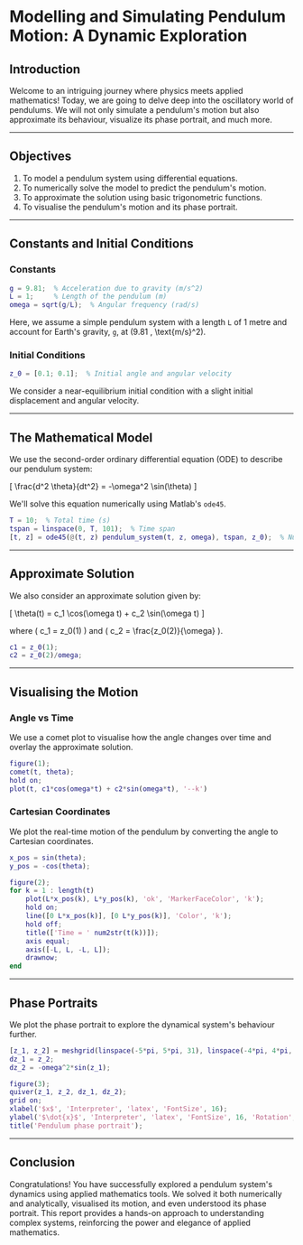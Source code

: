 # Modelling and Simulating Pendulum Motion: A Dynamic Exploration

## Introduction

Welcome to an intriguing journey where physics meets applied mathematics! Today, we are going to delve deep into the oscillatory world of pendulums. We will not only simulate a pendulum's motion but also approximate its behaviour, visualize its phase portrait, and much more.

---

## Objectives

1. To model a pendulum system using differential equations.
2. To numerically solve the model to predict the pendulum's motion.
3. To approximate the solution using basic trigonometric functions.
4. To visualise the pendulum's motion and its phase portrait.

---

## Constants and Initial Conditions

### Constants

```matlab
g = 9.81;  % Acceleration due to gravity (m/s^2)
L = 1;     % Length of the pendulum (m)
omega = sqrt(g/L);  % Angular frequency (rad/s)
```

Here, we assume a simple pendulum system with a length `L` of 1 metre and account for Earth's gravity, `g`, at \(9.81 \, \text{m/s}^2\).

### Initial Conditions

```matlab
z_0 = [0.1; 0.1];  % Initial angle and angular velocity
```

We consider a near-equilibrium initial condition with a slight initial displacement and angular velocity.

---

## The Mathematical Model

We use the second-order ordinary differential equation (ODE) to describe our pendulum system:

\[
\frac{d^2 \theta}{dt^2} = -\omega^2 \sin(\theta)
\]

We'll solve this equation numerically using Matlab's `ode45`.

```matlab
T = 10;  % Total time (s)
tspan = linspace(0, T, 101);  % Time span
[t, z] = ode45(@(t, z) pendulum_system(t, z, omega), tspan, z_0);  % Numerical Solution
```

---

## Approximate Solution

We also consider an approximate solution given by:

\[
\theta(t) = c_1 \cos(\omega t) + c_2 \sin(\omega t)
\]

where \( c_1 = z_0(1) \) and \( c_2 = \frac{z_0(2)}{\omega} \).

```matlab
c1 = z_0(1);
c2 = z_0(2)/omega;
```

---

## Visualising the Motion

### Angle vs Time

We use a comet plot to visualise how the angle changes over time and overlay the approximate solution.

```matlab
figure(1);
comet(t, theta);
hold on;
plot(t, c1*cos(omega*t) + c2*sin(omega*t), '--k')
```

### Cartesian Coordinates

We plot the real-time motion of the pendulum by converting the angle to Cartesian coordinates.

```matlab
x_pos = sin(theta);
y_pos = -cos(theta);

figure(2);
for k = 1 : length(t)
    plot(L*x_pos(k), L*y_pos(k), 'ok', 'MarkerFaceColor', 'k');
    hold on;
    line([0 L*x_pos(k)], [0 L*y_pos(k)], 'Color', 'k');
    hold off;
    title(['Time = ' num2str(t(k))]);
    axis equal;
    axis([-L, L, -L, L]);
    drawnow;
end
```

---

## Phase Portraits

We plot the phase portrait to explore the dynamical system's behaviour further.

```matlab
[z_1, z_2] = meshgrid(linspace(-5*pi, 5*pi, 31), linspace(-4*pi, 4*pi, 31));
dz_1 = z_2;
dz_2 = -omega^2*sin(z_1);

figure(3);
quiver(z_1, z_2, dz_1, dz_2);
grid on;
xlabel('$x$', 'Interpreter', 'latex', 'FontSize', 16);
ylabel('$\dot{x}$', 'Interpreter', 'latex', 'FontSize', 16, 'Rotation', 0);
title('Pendulum phase portrait');
```

---

## Conclusion

Congratulations! You have successfully explored a pendulum system's dynamics using applied mathematics tools. We solved it both numerically and analytically, visualised its motion, and even understood its phase portrait. This report provides a hands-on approach to understanding complex systems, reinforcing the power and elegance of applied mathematics.
